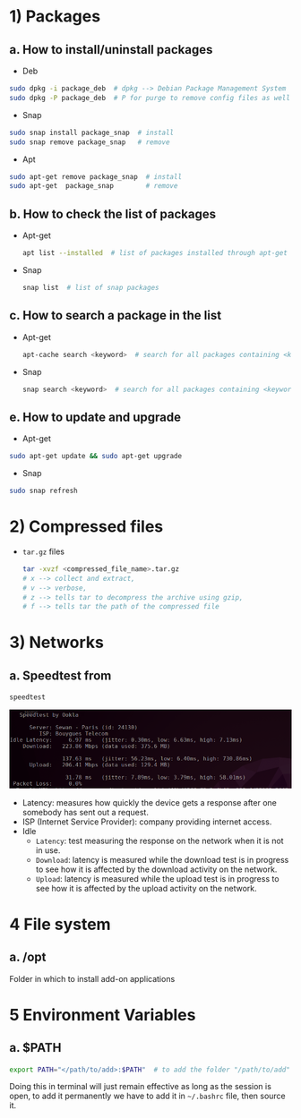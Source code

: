 # 1) Packages
## a. How to install/uninstall packages
- Deb
```bash
sudo dpkg -i package_deb  # dpkg --> Debian Package Management System
sudo dpkg -P package_deb  # P for purge to remove config files as well
```
- Snap
```bash
sudo snap install package_snap  # install
sudo snap remove package_snap   # remove
```
- Apt
```bash
sudo apt-get remove package_snap  # install 
sudo apt-get  package_snap        # remove
```
## b. How to check the list of packages
- Apt-get
    ```bash
    apt list --installed  # list of packages installed through apt-get
    ```
- Snap
    ```bash
    snap list  # list of snap packages
    ```
## c. How to search a package in the list 
- Apt-get
    ```bash
    apt-cache search <keyword>  # search for all packages containing <keyword>
    ```
- Snap
    ```bash
    snap search <keyword>  # search for all packages containing <keyword>
    ```
## e. How to update and upgrade
- Apt-get
```bash
sudo apt-get update && sudo apt-get upgrade  
```
- Snap 
```bash
sudo snap refresh
```
# 2) Compressed files
- ``tar.gz`` files
    ```bash
    tar -xvzf <compressed_file_name>.tar.gz  
    # x --> collect and extract,
    # v --> verbose,
    # z --> tells tar to decompress the archive using gzip,
    # f --> tells tar the path of the compressed file
    ```


# 3) Networks
## a. Speedtest from 
```bash
speedtest
```
![speedtest_results.png](./images/speedtest_results.png)
- Latency: measures how quickly the device gets a response after one somebody has sent out a request.
- ISP (Internet Service Provider): company providing internet access.
- Idle
    - ``Latency``: test measuring the response on the network when it is not in use.
    - ``Download``: latency is measured while the download test is in progress to see how it is affected by the download activity on the network.
    - ``Upload``: latency is measured while the upload test is in progress to see how it is affected by the upload activity on the network.

# 4 File system
## a. /opt
Folder in which to install add-on applications

# 5 Environment Variables
## a. $PATH
```bash
export PATH="</path/to/add>:$PATH"  # to add the folder "/path/to/add" to the environment variable $PATH
```
Doing this in terminal will just remain effective as long as the session is open, to add it permanently we have to add it in ``~/.bashrc`` file, then source it.  